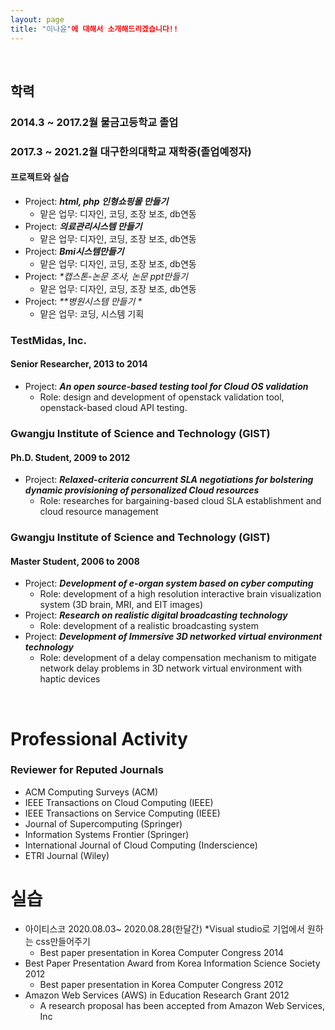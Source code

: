 ```yaml
---
layout: page
title: "이나윤"에 대해서 소개해드리겠습니다!!
---
```


<br/>



##  학력 <Education>
###   2014.3 ~ 2017.2월 물금고등학교 졸업
###   2017.3 ~ 2021.2월 대구한의대학교 재학중(졸업예정자)
####  프로젝트와 실습
 
* Project: _**html, php 인형쇼핑몰 만들기**_
  * 맡은 업무: 디자인, 코딩, 조장 보조, db연동
* Project: _**의료관리시스템 만들기**_
   * 맡은 업무: 디자인, 코딩, 조장 보조, db연동
* Project: _**Bmi시스템만들기**_
  * 맡은 업무: 디자인, 코딩, 조장 보조, db연동
* Project: _**캡스톤-논문 조사, 논문 ppt만들기*_
  * 맡은 업무: 디자인, 코딩, 조장 보조, db연동
* Project: _**병원시스템 만들기 *_
  * 맡은 업무: 코딩, 시스템 기획
  
### TestMidas, Inc.
#### Senior Researcher,	2013 to 2014

* Project: _**An open source-based testing tool for Cloud OS validation**_
  * Role: design and development of openstack validation tool, openstack-based cloud API testing.

### Gwangju Institute of Science and Technology (GIST)
#### Ph.D. Student, 2009 to 2012

* Project: _**Relaxed-criteria concurrent SLA negotiations for bolstering dynamic provisioning of personalized Cloud resources**_
  * Role: researches for bargaining-based cloud SLA establishment and cloud resource management

### Gwangju Institute of Science and Technology (GIST)
#### Master Student, 2006 to 2008

* Project: _**Development of e-organ system based on cyber computing**_
  * Role: development of a high resolution interactive brain visualization system (3D brain, MRI, and EIT images)
* Project: _**Research on realistic digital broadcasting technology**_
  * Role: development of a realistic broadcasting system
* Project: _**Development of Immersive 3D networked virtual environment technology**_
  * Role: development of a delay compensation mechanism to mitigate network delay problems in 3D network virtual environment with haptic devices

<br/>

# Professional Activity

### Reviewer for Reputed Journals

* ACM Computing Surveys (ACM)
* IEEE Transactions on Cloud Computing (IEEE)
* IEEE Transactions on Service Computing (IEEE)
* Journal of Supercomputing (Springer)
* Information Systems Frontier (Springer)
* International Journal of Cloud Computing (Inderscience)
* ETRI Journal (Wiley)



# 실습

* 아이티스코 2020.08.03~ 2020.08.28(한달간)
  *Visual studio로 기업에서 원하는 css만들어주기
  * Best paper presentation in Korea Computer Congress 2014
* Best Paper Presentation Award from Korea Information Science Society	2012
  * Best paper presentation in Korea Computer Congress 2012
* Amazon Web Services (AWS) in Education Research Grant	2012
  * A research proposal has been accepted from Amazon Web Services, Inc


